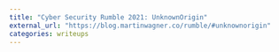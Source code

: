 ```yaml
---
title: "Cyber Security Rumble 2021: UnknownOrigin"
external_url: "https://blog.martinwagner.co/rumble/#unknownorigin"
categories: writeups
---
```



